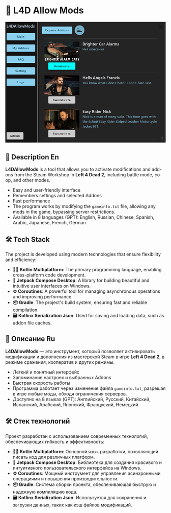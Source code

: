# **🧩 L4D Allow Mods**

![L4D Allow Mods Image](./Images/1.png)

## **📜 Description En**

**L4DAllowMods** is a tool that allows you to activate modifications and add-ons from the Steam Workshop in **Left 4 Dead 2**, including battle mode, co-op, and other modes.
- Easy and user-friendly interface
- Remembers settings and selected Addons
- Fast performance
- The program works by modifying the `gameinfo.txt` file, allowing any mods in the game, bypassing server restrictions.
- Available in 8 languages (GPT): English, Russian, Chinese, Spanish, Arabic, Japanese, French, German

## **🛠️ Tech Stack**

The project is developed using modern technologies that ensure flexibility and efficiency:

- **🧑‍💻 Kotlin Multiplatform**: The primary programming language, enabling cross-platform code development.
- **🎨 Jetpack Compose Desktop**: A library for building beautiful and intuitive user interfaces on Windows.
- **⚙️ Coroutines**: A powerful tool for managing asynchronous operations and improving performance.
- **📦 Gradle**: The project's build system, ensuring fast and reliable compilation.
- **🗃️ Kotlinx Serialization Json**: Used for saving and loading data, such as addon file caches.


## **📜 Описание Ru**

**L4DAllowMods** — это инструмент, который позволяет активировать модификации и дополнения из мастерской Steam в игре **Left 4 Dead 2**, в режиме сражения, кооператив и других режимы.
- Легкий и понятный интерфейс
- Запоминание настроек и выбранных Addons
- Быстрая скорость работы
- Программа работает через изменение файла `gameinfo.txt`, разрешая в игре любые моды, обходя ограничения серверов.
- Доступно на 8 языках (GPT): Английский, Русский, Китайский, Испанский, Арабский, Японский, Француский, Немецкий

## **🛠️ Стек технологий**

Проект разработан с использованием современных технологий, обеспечивающих гибкость и эффективность:

- **🧑‍💻 Kotlin Multiplatform**: Основной язык разработки, позволяющий писать код для различных платформ.
- **🎨 Jetpack Compose Desktop**: Библиотека для создания красивого и интуитивного пользовательского интерфейса на Windows.
- **⚙️ Coroutines**: Мощный инструмент для управления асинхронными операциями и повышения производительности.
- **📦 Gradle**: Система сборки проекта, обеспечивающая быструю и надежную компиляцию кода.
- **🗃️ Kotlinx Serialization Json**: Используется для сохранения и загрузки данных, таких как кэш файлов модификаций.
